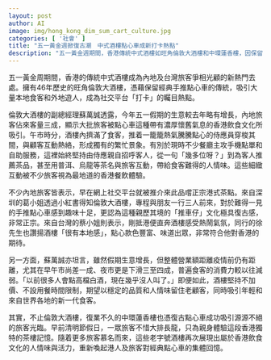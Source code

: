 ```yaml
---
layout: post
author: AI
image: img/hong_kong_dim_sum_cart_culture.jpg
categories: [ '社會' ]
title: "五一黃金週掀復古潮　中式酒樓點心車成新打卡熱點"
description: "五一黃金週期間，香港傳統中式酒樓如旺角倫敦大酒樓和中環蓮香樓，因保留經典點心車和貼心人情味，吸引大量內地及台灣旅客專程打卡，懷舊飲食文化成社交平台焦點。雖假期生意略增且氛圍熱鬧，但整體營業額尚未恢復昔日高峰。酒樓仍堅持穩定品質和不設時限，盼以地道體驗、經典互動留住新舊顧客。"
---
```

五一黃金周期間，香港的傳統中式酒樓成為內地及台灣旅客爭相光顧的新熱門去處。擁有46年歷史的旺角倫敦大酒樓，憑藉保留經典手推點心車的傳統，吸引大量本地食客和外地遊人，成為社交平台「打卡」的矚目熱點。

倫敦大酒樓的副總經理蘇萬誠透露，今年五一假期的生意較去年略有增長，內地旅客佔來客量三成，顯示大批旅客被點心車這種帶有濃厚懷舊氣息的香港飲食文化所吸引。午市時分，酒樓內擠滿了食客，推着一籠籠熱氣騰騰點心的侍應員穿梭其間，與顧客互動熱絡，形成獨有的繁忙景象。有別於現時不少餐廳主攻手機點單和自助服務，這裡始終堅持由侍應親自招呼客人，從一句「幾多位呀？」到為客人推薦茶品，甚至用普洱、烏龍等茶名與旅客互動，帶給食客難得的人情味。這些細緻互動被不少旅客視為最地道的香港餐飲體驗。

不少內地旅客皆表示，早在網上社交平台就被推介來此品嚐正宗港式茶點。來自深圳的葛小姐透過小紅書得知倫敦大酒樓，專程與朋友一行三人前來，對於難得一見的手推點心車感到趣味十足，更認為這種親歷其境的「推車仔」文化極具復古感，非常正宗。來自台灣的蔡小姐則表示，剛抵港便直奔酒樓感受熱鬧氣氛，同行的徐先生也讚揚酒樓「很有本地感」，點心款色豐富、味道出眾，非常符合他對香港的期待。

另一方面，蘇萬誠亦坦言，雖然假期生意增長，但整體營業額距離疫情前仍有距離，尤其在早午市尚差一成、夜市更是下滑三至四成，普遍食客的消費力較以往減弱。「以前很多人會點高檔白酒，現在幾乎沒人叫了。」即便如此，酒樓堅持不加價、不設用餐時間限制，期望以穩定的品質和人情味留住老顧客，同時吸引年輕和來自世界各地的新一代食客。

其實，不止倫敦大酒樓，復業不久的中環蓮香樓也憑復古點心車成功吸引源源不絕的旅客光臨。早前清明節假日，一眾旅客不惜大排長龍，只為親身體驗這段香港獨特的茶樓記憶。隨着更多旅客慕名而來，這些老字號酒樓再次展現出屬於香港飲食文化的人情味與活力，重新喚起港人及旅客對經典點心車的集體回憶。